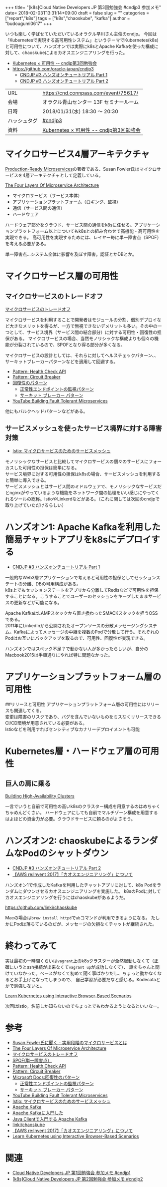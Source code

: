 +++
title= "[k8s]Cloud Native Developers JP 第3回勉強会 #cndjp3 参加メモ"
date= 2018-02-03T13:31:14+09:00
draft = false
slug = ""
categories = ["report","k8s"]
tags = ["k8s","chaoskube", "kafka"]
author = "budougumi0617"
+++


いつも楽しく学ばせていただいているオラクル早川さん主催のcndjp。
今回は「Kubernetesで実現する高可用性システム」というテーマでKubernetes(k8s)と可用性について、ハンズオンでは実際にk8sとApache Kafkaを使った構成に対して、chaoskubeによるカオスエンジニアリングを行った。

- [Kubernetes × 可用性 -- cndjp第3回勉強会](https://www.slideshare.net/charlier-shoe/kubernetes-cndjp3/charlier-shoe/kubernetes-cndjp3)
- https://github.com/oracle-japan/cndjp3
  - [CNDJP #3 ハンズオンチュートリアル Part 1](https://github.com/oracle-japan/cndjp3/blob/master/handson1.md)
  - [CNDJP #3 ハンズオンチュートリアル Part 2](https://github.com/oracle-japan/cndjp3/blob/master/handson2.md)

|||
|---|---|
|URL|https://cnd.connpass.com/event/75617/|
|会場|オラクル青山センター 13F セミナールーム|
|日時|2018/01/31(水) 18:30 〜 20:30|
|ハッシュタグ| [#cndjp3](https://twitter.com/search?q=%23cndjp3) |
|資料|[Kubernetes × 可用性 -- cndjp第3回勉強会](https://www.slideshare.net/charlier-shoe/kubernetes-cndjp3/charlier-shoe/kubernetes-cndjp3)|




# マイクロサービス4層アーキテクチャ
[Production-Ready Microservices](http://amazon.jp/dp/B01N48GFCQ)の著者である、Susan Fowler氏はマイクロサービスを4層アーキテクチャとして定義している。

[The Four Layers Of Microservice Architecture](https://www.susanjfowler.com/blog/2016/12/18/the-four-layers-of-microservice-architecture)

- マイクロサービス（サービス本体）
- アプリケーションプラットフォーム（ロギング、監視）
- 通信（サービス間の通信）
- ハードウェア

ハードウェア部分をクラウド、サービス間の通信をk8sに任せる。アプリケーションプラットフォーム以上についてもk8sとの組み合わせで高機能・高可用性を実現できる。
高可用性を実現するためには、レイヤー毎に単一障害点（SPOF）を考える必要がある。

単一障害点…システム全体に影響を及ぼす障害。認証とかDBとか。

# マイクロサービス層の可用性

## マイクロサービスのトレードオフ
[マイクロサービスのトレードオフ](http://postd.cc/microservice-trade-offs/)


マイクロサービスを利用することで開発者はモジュールの分割、個別デプロイなど大きなメリットを得るが、一方で無視できないデメリットも多い。その中の一つとして、サービス境界（サービス間の結合部分）に対する可用性・回復性の担保がある。
マイクロサービスの場合、当然モノリシックな構成よりも個々の機能が分裂されているので、SPOFとなり得る部分が多くなる。

マイクロサービスの設計としては、それらに対してヘルスチェックパターン、、サーキットブレーカーパターンなどを適用して回避する。

- [Pattern: Health Check API](http://microservices.io/patterns/observability/health-check-api.html)
- [Pattern: Circuit Breaker](http://microservices.io/patterns/reliability/circuit-breaker.html)
- [回復性のパターン](https://docs.microsoft.com/ja-jp/azure/architecture/patterns/category/resiliency)
  - [正常性エンドポイントの監視パターン](https://docs.microsoft.com/ja-jp/azure/architecture/patterns/health-endpoint-monitoring)
  - [サーキット ブレーカー パターン](https://docs.microsoft.com/ja-jp/azure/architecture/patterns/circuit-breaker)
- [YouTube:Building Fault Tolerant Microservices](https://www.youtube.com/watch?v=pKO33eMwXRs)

他にもバルクヘッドパターンなどがある。


## サービスメッシュを使ったサービス境界に対する障害対策
- [Istio: マイクロサービスのためのサービスメッシュ](https://www.infoq.com/jp/news/2017/06/istio)

モノリシックなサービスと比較してマイクロサービスの個々のサービスにフォーカスした可用性の担保は簡単になる。  
サービス境界に対する可用性の担保はk8sの場合、サービスメッシュを利用すると簡単に導入できる。  
サービスメッシュとはサービス間のミドルウェアで、モノリシックなサービスだとnginxがやっているような機能をネットワーク間の処理をいい感じにやってくれるツールの総称。IstioやLinkerdなどがある。（これに関しては次回のcndjpで取り上げていただけるらしい）

# ハンズオン1: Apache Kafkaを利用した簡易チャットアプリをk8sにデプロイする

- [CNDJP #3 ハンズオンチュートリアル Part 1](https://github.com/oracle-japan/cndjp3/blob/master/handson1.md)

一般的なWeb3層アプリケーションで考えると可用性の担保としてセッションステートの分離、DBの可用構成がある。  
k8s上でもセッションステートをアプリから分離してRedisなどで可用性を担保することになる。こうすることでユーザーのセッションをキープしたままサービスの更新などが可能になる。

Apache KafkaはLAMPスタックから置き換わったSMACKスタックを担うOSSである。  
2011年にLinkedInから公開されたオープンソースの分散メッセージングシステム。Kafkaによってメッセージの中継を複数のPodで分散して行う。それぞれのPodはお互いにバックアップを取るので、可用性、回復性が実現できる。

ハンズオンではスペック不足？で動かない人が多かったらしいが、自分のMacbook2015は手順通りにやれば特に問題なかった。

# アプリケーションプラットフォーム層の可用性

##リリースと可用性
アプリケーションプラットフォーム層の可用性にはリリースも関連してくる。  
変更は障害のリスクであり、バグを含んでいないものをミスなくリリースできるCI/CD環境が用意されている必要がある。  
Istioなどを利用すればセンシティブなカナリーデプロイメントも可能

# Kubernetes層・ハードウェア層の可用性

## 巨人の肩に乗る

[Building High-Availability Clusters](https://kubernetes.io/docs/admin/high-availability/building/)

一言でいうと自前で可用性の高いk8sのクラスター構成を用意するのはめちゃくちゃめんどくさい。
ハードウェアにしても自前でマルチゾーン構成を用意するはよほどの資金力が必要。クラウドサービスに頼るのがよさそう。



# ハンズオン2: chaoskubeによるランダムなPodのシャットダウン

- [CNDJP #3 ハンズオンチュートリアル Part 2](https://github.com/oracle-japan/cndjp3/blob/master/handson2.md)
- [【AWS re:Invent 2017】「カオスエンジニアリング」について](https://www.skyarch.net/blog/?p=13294)

ハンズオン1で作成したKafkaを利用したチャットアプリに対して、k8s Podをランダムにダウンさせるカオスエンジニアリングを実施した。
k8sのPodに対してカオスエンジニアリングを行うにはchaoskubeがあるようだ。

https://github.com/linki/chaoskube

Macの場合は`brew install httpd`で`ab`コマンドが利用できるようになる。
たしかにPodは落ちているのだが、メッセージの欠損なくチャットが継続された。


# 終わってみて
実は最初の一時間くらいは`vagrant`上のk8sクラスターが全然起動しなくて（正確にいうとssh接続が出来なくて`vagrant up`が成功しなくて）、
話をちゃんと聞けていなかった。ベースがなくて初めて聞く事ばかりだし、ちょっと動かなくなるとお手上げになってしまうので、
自己学習が必要だなと感じる。Kodecataとかで勉強しないと。

[Learn Kubernetes using Interactive Browser-Based Scenarios](https://www.katacoda.com/courses/kubernetes)


次回はIstio。名前しか知らないのでちょっとでもわかるようになるといいなー。

# 参考

- [Susan Fowler氏に聞く - 実用段階のマイクロサービスとは](https://www.infoq.com/jp/news/2017/03/production-ready-microservices)
- [The Four Layers Of Microservice Architecture](https://www.susanjfowler.com/blog/2016/12/18/the-four-layers-of-microservice-architecture)
- [マイクロサービスのトレードオフ](http://postd.cc/microservice-trade-offs/)
- [SPOF(単一障害点）](https://ja.wikipedia.org/wiki/%E5%8D%98%E4%B8%80%E9%9A%9C%E5%AE%B3%E7%82%B9)
- [Pattern: Health Check API](http://microservices.io/patterns/observability/health-check-api.html)
- [Pattern: Circuit Breaker](http://microservices.io/patterns/reliability/circuit-breaker.html)
- [Microsoft Docs:回復性のパターン](https://docs.microsoft.com/ja-jp/azure/architecture/patterns/category/resiliency)
  - [正常性エンドポイントの監視パターン](https://docs.microsoft.com/ja-jp/azure/architecture/patterns/health-endpoint-monitoring)
  - [サーキット ブレーカー パターン](https://docs.microsoft.com/ja-jp/azure/architecture/patterns/circuit-breaker)
- [YouTube:Building Fault Tolerant Microservices](https://www.youtube.com/watch?v=pKO33eMwXRs)
- [Istio: マイクロサービスのためのサービスメッシュ](https://www.infoq.com/jp/news/2017/06/istio)
- [Apache Kafka](http://kafka.apache.org/)
- [Apache Kafkaに入門した](https://deeeet.com/writing/2015/09/01/apache-kafka/)
- [Java Clientで入門する Apache Kafka](https://www.slideshare.net/techblogyahoo/java-client-apache-kafka-jjugccc-ccce2)
- [linki/chaoskube](https://github.com/linki/chaoskube)
- [【AWS re:Invent 2017】「カオスエンジニアリング」について](https://www.skyarch.net/blog/?p=13294)
- [Learn Kubernetes using Interactive Browser-Based Scenarios](https://www.katacoda.com/courses/kubernetes)

# 関連
- [Cloud Native Developers JP 第1回勉強会 参加メモ #cndjp1](https://budougumi0617.github.io/2017/11/23/cndjp1/)
- [[k8s]Cloud Native Developers JP 第2回勉強会 参加メモ #cndjp2](https://budougumi0617.github.io/2017/12/18/kubernetes-in-production-cndjp2/)


